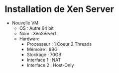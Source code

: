 # Installation de Xen Server

- Nouvelle VM
  - OS : Autre 64 bit
  - Nom : XenServer1
  - Hardware
    - Processeur : 1 Coeur 2 Threads
    - Mémoire : 6BG
    - Stockage : 70GB
    - Interface 1 : NAT
    - Interface 2 : Host-Only